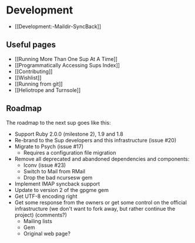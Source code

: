 # Development

* [[Development:-Maildir-SyncBack]]

## Useful pages
* [[Running More Than One Sup At A Time]]
* [[Programmatically Accessing Sups Index]]
* [[Contributing]]
* [[Wishlist]]
* [[Running from git]]
* [[Heliotrope and Turnsole]]

## Roadmap

The roadmap to the next sup goes like this:

* Support Ruby 2.0.0 (milestone 2), 1.9 and 1.8
* Re-brand to the Sup developers and this infrastructure (issue #20)
* Migrate to Psych (issue #17)
  * Requires a configuration file migration
* Remove all deprecated and abandoned dependencies and components:
  * Iconv (issue #23)
  * Switch to Mail from RMail
  * Drop the bad ncursesw gem
* Implement IMAP syncback support
* Update to version 2 of the gpgme gem
* Get UTF-8 encoding right
* Get some response from the owners or get some control on the official infrastructure (we don't want to fork away, but rather continue the project) (comments?)
  * Mailing lists
  * Gem
  * Original web page?